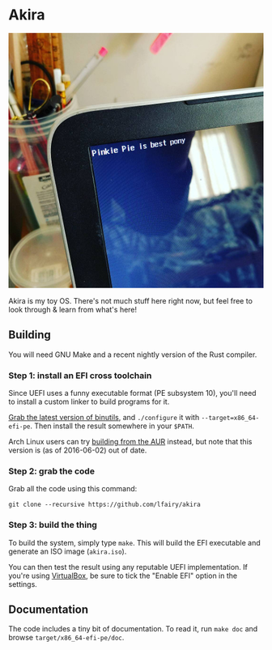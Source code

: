 # Akira

![Screenshot](screenshot.jpg)

Akira is my toy OS. There's not much stuff here right now, but feel free to look through & learn from what's here!


## Building

You will need GNU Make and a recent nightly version of the Rust compiler.


### Step 1: install an EFI cross toolchain

Since UEFI uses a funny executable format (PE subsystem 10), you'll need to install a custom linker to build programs for it.

[Grab the latest version of binutils][binutils], and `./configure` it with `--target=x86_64-efi-pe`. Then install the result somewhere in your `$PATH`.

Arch Linux users can try [building from the AUR][binutils-aur] instead, but note that this version is (as of 2016-06-02) out of date.

[binutils]: https://www.gnu.org/software/binutils/
[binutils-aur]: https://aur.archlinux.org/packages/x86_64-efi-pe-binutils/


### Step 2: grab the code

Grab all the code using this command:

    git clone --recursive https://github.com/lfairy/akira


### Step 3: build the thing

To build the system, simply type `make`. This will build the EFI executable and generate an ISO image (`akira.iso`).

You can then test the result using any reputable UEFI implementation. If you're using [VirtualBox][virtualbox], be sure to tick the "Enable EFI" option in the settings.

[virtualbox]: https://www.virtualbox.org/


## Documentation

The code includes a tiny bit of documentation. To read it, run `make doc` and browse `target/x86_64-efi-pe/doc`.

